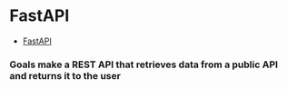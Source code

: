 # FastAPI
- [FastAPI](https://fastapi.tiangolo.com/)

### Goals make a REST API that retrieves data from a public API and returns it to the user